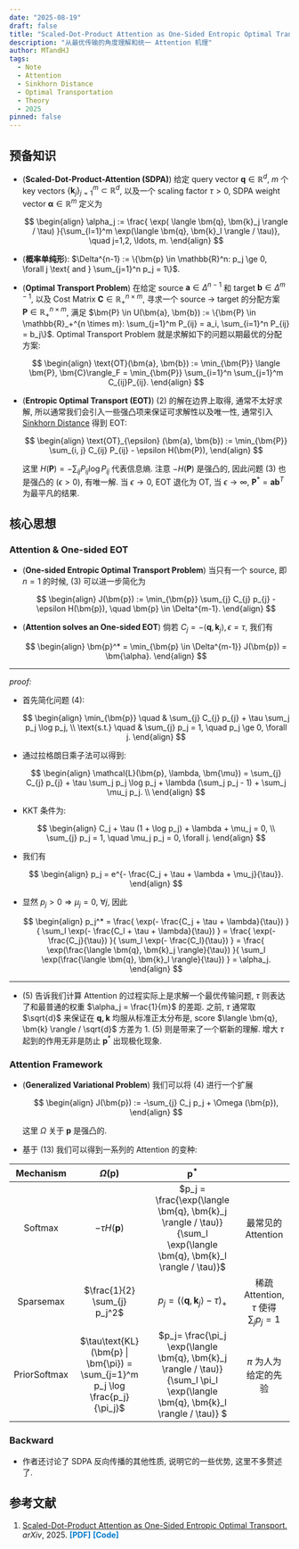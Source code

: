 ```yaml
---
date: "2025-08-19"
draft: false
title: "Scaled-Dot-Product Attention as One-Sided Entropic Optimal Transport"
description: "从最优传输的角度理解和统一 Attention 机理"
author: MTandHJ
tags:
  - Note
  - Attention
  - Sinkhorn Distance
  - Optimal Transportation
  - Theory
  - 2025
pinned: false
---
```



## 预备知识

- (**Scaled-Dot-Product-Attention (SDPA)**) 给定 query vector $\bm{q} \in \mathbb{R}^{d}$, $m$ 个 key vectors $\{\bm{k}_j\}_{j=1}^m \subset \mathbb{R}^{d}$, 以及一个 scaling factor $\tau > 0$, SDPA weight vector $\bm{\alpha} \in \mathbb{R}^{m}$ 定义为

    $$
    \begin{align}
    \alpha_j := \frac{
        \exp( \langle \bm{q}, \bm{k}_j \rangle / \tau)
    }{\sum_{l=1}^m \exp(\langle \bm{q}, \bm{k}_l \rangle / \tau)}, \quad j=1,2, \ldots, m.
    \end{align}
    $$

- (**概率单纯形**): $\Delta^{n-1} := \{\bm{p} \in \mathbb{R}^n: p_j \ge 0, \forall j \text{ and } \sum_{j=1}^n p_j = 1\}$.

- (**Optimal Transport Problem**) 在给定 source $\bm{a} \in \Delta^{n-1}$ 和 target $\bm{b} \in \Delta^{m-1}$, 以及 Cost Matrix $\bm{C} \in \mathbb{R}_+^{n \times m}$, 寻求一个 source $\rightarrow$ target 的分配方案 $\bm{P} \in \mathbb{R}_+^{n \times m}$, 满足 $\bm{P} \in U(\bm{a}, \bm{b}) := \{\bm{P} \in \mathbb{R}_+^{n \times m}: \sum_{j=1}^m P_{ij} = a_i, \sum_{i=1}^n P_{ij} = b_j\}$. Optimal Transport Problem 就是求解如下的问题以期最优的分配方案:

    $$
    \begin{align}
    \text{OT}(\bm{a}, \bm{b}) := \min_{\bm{P}} \langle \bm{P}, \bm{C}\rangle_F = \min_{\bm{P}} \sum_{i=1}^n \sum_{j=1}^m C_{ij}P_{ij}.
    \end{align}
    $$

- (**Entropic Optimal Transport (EOT)**) (2) 的解在边界上取得, 通常不太好求解, 所以通常我们会引入一些强凸项来保证可求解性以及唯一性, 通常引入 [Sinkhorn Distance](/posts/sinkhorn-distance) 得到 EOT:

    $$
    \begin{align}
    \text{OT}_{\epsilon} (\bm{a}, \bm{b}) := \min_{\bm{P}} \sum_{i, j} C_{ij} P_{ij} - \epsilon H(\bm{P}),
    \end{align}
    $$

    这里 $H(\bm{P}) = -\sum_{ij} P_{ij} \log P_{ij}$ 代表信息熵. 注意 $-H(\bm{P})$ 是强凸的, 因此问题 (3) 也是强凸的 ($\epsilon > 0$), 有唯一解. 当 $\epsilon \rightarrow 0$, EOT 退化为 OT, 当 $\epsilon \rightarrow \infty$, $\bm{P}^* = \bm{a}\bm{b}^T$ 为最平凡的结果.


## 核心思想

### Attention & One-sided EOT

- (**One-sided Entropic Optimal Transport Problem**) 当只有一个 source, 即 $n = 1$ 的时候, (3) 可以进一步简化为

    $$
    \begin{align}
    J(\bm{p}) := \min_{\bm{p}} \sum_{j} C_{j} p_{j} - \epsilon H(\bm{p}), \quad \bm{p} \in \Delta^{m-1}.
    \end{align}
    $$

- (**Attention solves an One-sided EOT**) 倘若 $C_j = -\langle \bm{q}, \bm{k}_j \rangle, \epsilon = \tau$, 我们有

    $$
    \begin{align}
    \bm{p}^* = \min_{\bm{p} \in \Delta^{m-1}} J(\bm{p}) = \bm{\alpha}.
    \end{align}
    $$

---

*proof:*

- 首先简化问题 (4):

    $$
    \begin{align}
    \min_{\bm{p}} \quad & \sum_{j} C_{j} p_{j} + \tau \sum_j p_j \log p_j, \\
    \text{s.t.} \quad & \sum_{j} p_j = 1, \quad p_j \ge 0, \forall j.
    \end{align}
    $$

- 通过拉格朗日乘子法可以得到:

    $$
    \begin{align}
    \mathcal{L}(\bm{p}, \lambda, \bm{\mu}) = \sum_{j} C_{j} p_{j} + \tau \sum_j p_j \log p_j + \lambda (\sum_j p_j - 1) + \sum_j \mu_j p_j. \\
    \end{align}
    $$

- KKT 条件为:

    $$
    \begin{align}
    C_j + \tau (1 + \log p_j) + \lambda + \mu_j = 0, \\
    \sum_{j} p_j = 1, \quad \mu_j p_j = 0, \forall j.
    \end{align}
    $$

- 我们有

    $$
    \begin{align}
    p_j = e^{- \frac{C_j + \tau + \lambda + \mu_j}{\tau}}.
    \end{align}
    $$

- 显然 $p_j > 0 \Rightarrow \mu_j = 0, \: \forall j$, 因此

    $$
    \begin{align}
    p_j^* = \frac{
        \exp(- \frac{C_j + \tau + \lambda}{\tau})
    }{
        \sum_l \exp(- \frac{C_l + \tau + \lambda}{\tau})
    }
    = \frac{
        \exp(- \frac{C_j}{\tau})
    }{
        \sum_l \exp(- \frac{C_l}{\tau})
    }
    = \frac{
        \exp(\frac{\langle \bm{q}, \bm{k}_j \rangle}{\tau})
    }{
        \sum_l \exp(\frac{\langle \bm{q}, \bm{k}_l \rangle}{\tau})
    } = \alpha_j.
    \end{align}
    $$

---

- (5) 告诉我们计算 Attention 的过程实际上是求解一个最优传输问题, $\tau$ 则表达了和最普通的权重 $\alpha_j = \frac{1}{m}$ 的差距. 之前, $\tau$ 通常取 $\sqrt{d}$ 来保证在 $\bm{q, k}$ 均服从标准正太分布是, score $\langle \bm{q}, \bm{k} \rangle / \sqrt{d}$  方差为 1. (5) 则是带来了一个崭新的理解. 增大 $\tau$ 起到的作用无非是防止 $\bm{p}^*$ 出现极化现象.


### Attention Framework

- (**Generalized Variational Problem**) 我们可以将 (4) 进行一个扩展

    $$
    \begin{align}
    J(\bm{p}) := -\sum_{j} C_j p_j + \Omega (\bm{p}),
    \end{align}
    $$

    这里 $\Omega$ 关于 $\bm{p}$ 是强凸的.

- 基于 (13) 我们可以得到一系列的 Attention 的变种:

|Mechanism|$\Omega (\bm{p})$| $\bm{p}^*$||
|:-:|:-:|:-:|:-:|
|Softmax| $-\tau H(\bm{p})$| $p_j = \frac{\exp(\langle \bm{q}, \bm{k}_j \rangle / \tau)}{\sum_l \exp(\langle \bm{q}, \bm{k}_l \rangle / \tau)}$ | 最常见的 Attention|
|Sparsemax| $\frac{1}{2} \sum_{j} p_j^2$| $p_j = (\langle \bm{q}, \bm{k}_j \rangle - \tau)_+$ | 稀疏 Attention, $\tau$ 使得 $\sum_j p_j = 1$|
|PriorSoftmax| $\tau\text{KL}(\bm{p} \| \bm{\pi}) = \sum_{j=1}^m p_j \log \frac{p_j}{\pi_j}$ | $p_j= \frac{\pi_j \exp(\langle \bm{q}, \bm{k}_j \rangle / \tau)}{\sum_l \pi_l \exp(\langle \bm{q}, \bm{k}_l \rangle / \tau)} $ | $\pi$ 为人为给定的先验 |

### Backward

- 作者还讨论了 SDPA 反向传播的其他性质, 说明它的一些优势, 这里不多赘述了.

## 参考文献

<ol class="reference">
  <li>
    <u>Scaled-Dot-Product Attention as One-Sided Entropic Optimal Transport.</u>
    <i>arXiv</i>, 2025.
    <a href="http://arxiv.org/abs/2508.08369" style="color: #007acc; font-weight: bold; text-decoration: none;">[PDF]</a>
    <a href="" style="color: #007acc; font-weight: bold; text-decoration: none;">[Code]</a>
  </li>

  <!-- 添加更多文献条目 -->
</ol>